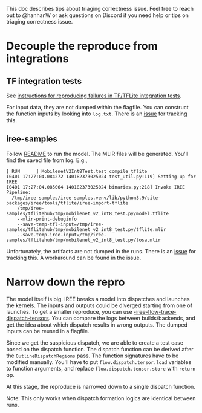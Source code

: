This doc describes tips about triaging correctness issue. Feel free to reach out
to @hanhanW or ask questions on Discord if you need help or tips on triaging
correctness issue.

# Decouple the reproduce from integrations

## TF integration tests

See [instructions for reproducing failures in TF/TFLite integration tests](https://github.com/hanhanW/iree/blob/main/docs/developers/debugging/tf_integrations_test_repro.md).

For input data, they are not dumped within the flagfile. You can construct the
function inputs by looking into `log.txt`. There is an [issue](https://github.com/openxla/iree/issues/8658)
for tracking this.

## iree-samples

Follow [README](https://github.com/iree-org/iree-samples#readme) to run the model.
The MLIR files will be generated. You'll find the saved file from log. E.g.,

``` shell
[ RUN      ] MobilenetV2Int8Test.test_compile_tflite
I0401 17:27:04.084272 140182373025024 test_util.py:119] Setting up for IREE
I0401 17:27:04.085064 140182373025024 binaries.py:218] Invoke IREE Pipeline:
  /tmp/iree-samples/iree-samples.venv/lib/python3.9/site-packages/iree/tools/tflite/iree-import-tflite
    /tmp/iree-samples/tflitehub/tmp/mobilenet_v2_int8_test.py/model.tflite
    --mlir-print-debuginfo
    --save-temp-tfl-input=/tmp/iree-samples/tflitehub/tmp/mobilenet_v2_int8_test.py/tflite.mlir
    --save-temp-iree-input=/tmp/iree-samples/tflitehub/tmp/mobilenet_v2_int8_test.py/tosa.mlir
```

Unfortunately, the artifacts are not dumped in the runs. There is an [issue](https://github.com/openxla/iree/issues/8756)
for tracking this. A workaround can be found in the issue.

# Narrow down the repro

The model itself is big. IREE breaks a model into dispatches and launches the
kernels. The inputs and outputs could be diverged starting from one of
launches. To get a smaller reproduce, you can use [-iree-flow-trace-dispatch-tensors](https://github.com/openxla/iree/blob/main/docs/developers/developing_iree/developer_overview.md#iree-flow-trace-dispatch-tensors).
You can compare the logs between builds/backends, and get the idea about which
dispatch results in wrong outputs. The dumped inputs can be reused in a
flagfile.

Since we get the suspicious dispatch, we are able to create a test case based on
the dispatch function. The dispatch function can be derived after the
`OutlineDispatchRegions` pass. The function signatures have to be modified
manually. You'll have to put `flow.dispatch.tensor.load` variables to function
arguments, and replace `flow.dispatch.tensor.store` with `return` op.

At this stage, the reproduce is narrowed down to a single dispatch function.

Note: This only works when dispatch formation logics are identical between runs.

